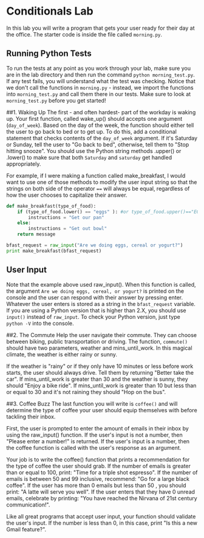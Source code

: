 # Conditionals Lab
In this lab you will write a program that gets your user ready for their day at the office. The starter code is inside the file called `morning.py`.


## Running Python Tests
To run the tests at any point as you work through your lab, make sure you are in the lab directory and then run the command `python morning_test.py`. If any test fails, you will understand what the test was checking. Notice that we don't call the functions in `morning.py` - instead, we import the functions into `morning_test.py` and call them there in our tests. Make sure to look at `morning_test.py` before you get started!


##1. Waking Up
The first - and often hardest- part of the workday is waking up. Your first function, called wake_up() should accepts one argument (`day_of_week`). Based on the day of the week, the function should either tell the user to go back to bed or to get up.  To do this, add a conditional statement that checks contents of the `day_of_week` argument. If it's Saturday or Sunday, tell the user to "Go back to bed", otherwise, tell them to "Stop hitting snooze". You should use the Python string methods .upper() or .lower() to make sure that both `Saturday` and `saturday` get handled appropriately.

For example, if I were making a function called make_breakfast, I would want to use one of those methods to modify the user input string so that the strings on both side of the operator `==` will always be equal, regardless of how the user chooses to capitalize their answer.

```python
def make_breakfast(type_of_food):
    if (type_of_food.lower() == "eggs" ): #or type_of_food.upper()=="EGGS"
        instructions = "Get our pan"
    else:
        instructions = "Get out bowl"
    return message

bfast_request = raw_input("Are we doing eggs, cereal or yogurt?")
print make_breakfast(bfast_request)
```

## User Input
Note that the example above used raw_input(). When this function is called, the argument `Are we doing eggs, cereal, or yogurt?` is printed on the console and the user can respond with their answer by pressing enter. Whatever the user enters is stored as a string in the `bfast_request` variable. If you are using a Python version that is higher than 2.X, you should use `input()` instead of `raw_input`. To check your Python version, just type `python -V` into the console.


##2. The Commute
Help the user navigate their commute. They can choose between biking, public transportation or driving. The function, `commute()` should have two parameters, weather and mins_until_work. In this magical climate, the weather is either rainy or sunny.

If the weather is "rainy" or if they only have 10 minutes or less before work starts, the user should always drive. Tell them by returning "Better take the car". If mins_until_work is greater than 30 and the weather is sunny, they should "Enjoy a bike ride". If mins_until_work is greater than 10 but less than or equal to 30 and it's not raining they should "Hop on the bus".

##3. Coffee Buzz
The last function you will write is `coffee()` and will determine the type of coffee your user should equip themselves with before tackling their inbox.

First, the user is prompted to enter the amount of emails in their inbox by using the raw_input() function.  If the user's input is not a number, then "Please enter a number!" is returned. If the user's input is a number, then the coffee function is called with the user's response as an argument.

Your job is to write the coffee() function that prints a recommendation for the type of coffee the user should grab. If the number of emails is greater than or equal to 100, print: "Time for a triple shot espresso". If the number of emails is between 50 and 99 inclusive, recommend: "Go for a large black coffee". If the user has more than 0 emails but less than 50 , you should print: "A latte will serve you well".  If the user enters that they have 0 unread emails, celebrate by printing: "You have reached the Nirvana of 21st century communication!".

Like all great programs that accept user input, your function should validate the user's input. If the number is less than 0, in this case, print "Is this a new Gmail feature?".
